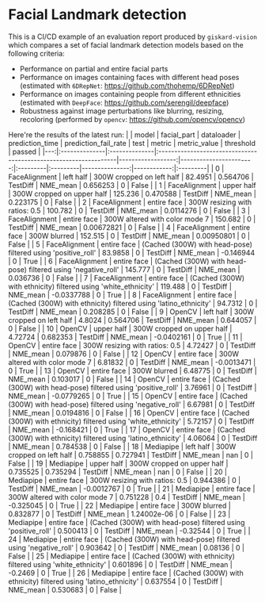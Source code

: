 # Facial Landmark detection

This is a CI/CD example of an evaluation report produced by `giskard-vision` which compares a set of facial landmark detection models based on the following criteria:

- Performance on partial and entire facial parts
- Performance on images containing faces with different head poses (estimated with `6DRepNet`: https://github.com/thohemp/6DRepNet)
- Performance on images containing people from different ethnicities (estimated with `DeepFace`: https://github.com/serengil/deepface)
- Robustness against image perturbations like blurring, resizing, recoloring (performed by `opencv`: https://github.com/opencv/opencv)

Here're the results of the latest run:
|    | model         | facial_part   | dataloader                                                       |   prediction_time |   prediction_fail_rate | test     | metric   |   metric_value |   threshold | passed   |
|---:|:--------------|:--------------|:-----------------------------------------------------------------|------------------:|-----------------------:|:---------|:---------|---------------:|------------:|:---------|
|  0 | FaceAlignment | left half     | 300W cropped on left half                                        |         82.4951   |               0.564706 | TestDiff | NME_mean |    0.656253    |           0 | False    |
|  1 | FaceAlignment | upper half    | 300W cropped on upper half                                       |        125.236    |               0.470588 | TestDiff | NME_mean |    0.223175    |           0 | False    |
|  2 | FaceAlignment | entire face   | 300W resizing with ratios: 0.5                                   |        100.782    |               0        | TestDiff | NME_mean |    0.0114276   |           0 | False    |
|  3 | FaceAlignment | entire face   | 300W altered with color mode 7                                   |        150.682    |               0        | TestDiff | NME_mean |    0.00672821  |           0 | False    |
|  4 | FaceAlignment | entire face   | 300W blurred                                                     |        152.515    |               0        | TestDiff | NME_mean |    0.00950801  |           0 | False    |
|  5 | FaceAlignment | entire face   | (Cached (300W) with head-pose) filtered using 'positive_roll'    |         83.9858   |               0        | TestDiff | NME_mean |   -0.146944    |           0 | True     |
|  6 | FaceAlignment | entire face   | (Cached (300W) with head-pose) filtered using 'negative_roll'    |        145.777    |               0        | TestDiff | NME_mean |    0.036736    |           0 | False    |
|  7 | FaceAlignment | entire face   | (Cached (300W) with ethnicity) filtered using 'white_ethnicity'  |        119.488    |               0        | TestDiff | NME_mean |   -0.0337788   |           0 | True     |
|  8 | FaceAlignment | entire face   | (Cached (300W) with ethnicity) filtered using 'latino_ethnicity' |         94.7312   |               0        | TestDiff | NME_mean |    0.208285    |           0 | False    |
|  9 | OpenCV        | left half     | 300W cropped on left half                                        |          4.8024   |               0.564706 | TestDiff | NME_mean |    0.644057    |           0 | False    |
| 10 | OpenCV        | upper half    | 300W cropped on upper half                                       |          4.72724  |               0.682353 | TestDiff | NME_mean |   -0.0402161   |           0 | True     |
| 11 | OpenCV        | entire face   | 300W resizing with ratios: 0.5                                   |          4.72427  |               0        | TestDiff | NME_mean |    0.079876    |           0 | False    |
| 12 | OpenCV        | entire face   | 300W altered with color mode 7                                   |          6.81832  |               0        | TestDiff | NME_mean |   -0.0013471   |           0 | True     |
| 13 | OpenCV        | entire face   | 300W blurred                                                     |          6.48775  |               0        | TestDiff | NME_mean |    0.103017    |           0 | False    |
| 14 | OpenCV        | entire face   | (Cached (300W) with head-pose) filtered using 'positive_roll'    |          3.76961  |               0        | TestDiff | NME_mean |   -0.0779265   |           0 | True     |
| 15 | OpenCV        | entire face   | (Cached (300W) with head-pose) filtered using 'negative_roll'    |          6.67981  |               0        | TestDiff | NME_mean |    0.0194816   |           0 | False    |
| 16 | OpenCV        | entire face   | (Cached (300W) with ethnicity) filtered using 'white_ethnicity'  |          5.72157  |               0        | TestDiff | NME_mean |   -0.168421    |           0 | True     |
| 17 | OpenCV        | entire face   | (Cached (300W) with ethnicity) filtered using 'latino_ethnicity' |          4.06064  |               0        | TestDiff | NME_mean |    0.784538    |           0 | False    |
| 18 | Mediapipe     | left half     | 300W cropped on left half                                        |          0.758855 |               0.727941 | TestDiff | NME_mean |  nan           |           0 | False    |
| 19 | Mediapipe     | upper half    | 300W cropped on upper half                                       |          0.735525 |               0.735294 | TestDiff | NME_mean |  nan           |           0 | False    |
| 20 | Mediapipe     | entire face   | 300W resizing with ratios: 0.5                                   |          0.944386 |               0        | TestDiff | NME_mean |   -0.0012767   |           0 | True     |
| 21 | Mediapipe     | entire face   | 300W altered with color mode 7                                   |          0.751228 |               0.4      | TestDiff | NME_mean |   -0.325045    |           0 | True     |
| 22 | Mediapipe     | entire face   | 300W blurred                                                     |          0.832877 |               0        | TestDiff | NME_mean |    1.24002e-06 |           0 | False    |
| 23 | Mediapipe     | entire face   | (Cached (300W) with head-pose) filtered using 'positive_roll'    |          0.500413 |               0        | TestDiff | NME_mean |   -0.32544     |           0 | True     |
| 24 | Mediapipe     | entire face   | (Cached (300W) with head-pose) filtered using 'negative_roll'    |          0.903642 |               0        | TestDiff | NME_mean |    0.08136     |           0 | False    |
| 25 | Mediapipe     | entire face   | (Cached (300W) with ethnicity) filtered using 'white_ethnicity'  |          0.601896 |               0        | TestDiff | NME_mean |   -0.2469      |           0 | True     |
| 26 | Mediapipe     | entire face   | (Cached (300W) with ethnicity) filtered using 'latino_ethnicity' |          0.637554 |               0        | TestDiff | NME_mean |    0.530683    |           0 | False    |